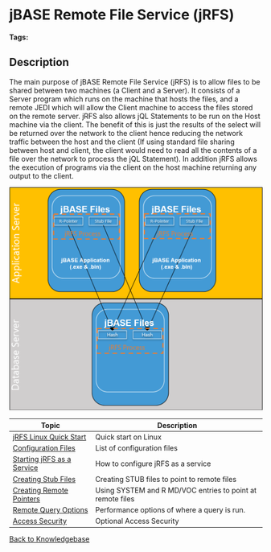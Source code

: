 # jBASE Remote File Service (jRFS)

<PageHeader />

**Tags:**
<badge text='remote files' vertical='middle' />
<badge text='jrfs' vertical='middle' />

## Description  

The main purpose of jBASE Remote File Service (jRFS) is to allow files to be shared between two machines (a Client and a Server). It consists of a Server program which runs on the machine that hosts the files, and a remote JEDI which will allow the Client machine to access the files stored on the remote server. jRFS also allows jQL Statements to be run on the Host machine via the client. The benefit of this is just the results of the select will be returned over the network to the client hence reducing the network traffic between the host and the client (If using standard file sharing between host and client, the client would need to read all the contents of a file over the network to process the jQL Statement). In addition jRFS allows the execution of programs via the client on the host machine returning any output to the client.

![306074-remote-files: 1522713719604-jrfs](./1522713719604-jrfs.png)

| Topic                                                               | Description                                                                |
| --------------------------------------------------------            | -------------------------------------------- |
| [jRFS Linux Quick Start](./../jrfs-example)                         | Quick start on Linux                         |
| [Configuration Files](./../configuration-files)                | List of configuration files|
| [Starting jRFS as a Service](./../remote-file-service)              | How to configure jRFS as a service |
| [Creating Stub Files](./../creating-stub-files)                     | Creating STUB files to point to remote files |
| [Creating Remote Pointers](./../creating-remote-pointers)           | Using SYSTEM and R MD/VOC entries to point at remote files |
| [Remote Query Options](./../jql-and-remote-files) | Performance options of where a query is run.  |
| [Access Security](./../access-security)                             | Optional Access Security |

[Back to Knowledgebase](./../../README.md)

<PageFooter />

